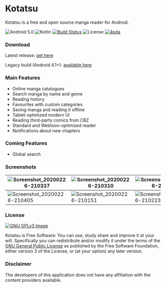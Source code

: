 # Kotatsu 

Kotatsu is a free and open source manga reader for Android.

![Android 5.0](https://img.shields.io/badge/android-5.0+-brightgreen) ![Kotlin](https://img.shields.io/github/languages/top/nv95/Kotatsu) [![Build Status](https://travis-ci.org/nv95/Kotatsu.svg?branch=master)](https://travis-ci.org/nv95/Kotatsu) ![License](https://img.shields.io/github/license/nv95/Kotatsu) [![4pda](https://img.shields.io/badge/discuss-4pda-2982CC)](http://4pda.ru/forum/index.php?showtopic=697669)

### Download

Latest release: [get here](https://github.com/nv95/Kotatsu/releases/latest)

Legacy build (Android 4.1+): [available here](https://github.com/nv95/Kotatsu/releases/tag/v0.3-legacy)

### Main Features

* Online manga catalogues
* Search manga by name and genre
* Reading history
* Favourites with custom categories
* Saving manga and reading it offline
* Tablet-optimized modern UI
* Reading third-party comics from CBZ
* Standard and Webtoon-optimized reader
* Notifications about new chapters

### Coming Features

* Global search

### Screenshots

| ![Screenshot_20200226-210337](https://user-images.githubusercontent.com/8948226/80315102-3478db00-87fe-11ea-9ce8-4bbd1c254b2b.png) | ![Screenshot_20200226-210310](https://user-images.githubusercontent.com/8948226/80315110-3f337000-87fe-11ea-95df-944c196b6667.png) | ![Screenshot_20200226-210232](https://user-images.githubusercontent.com/8948226/80315121-49ee0500-87fe-11ea-8d9b-537a041bbf2f.png) |
|---|---|---|
| ![Screenshot_20200226-210405](https://user-images.githubusercontent.com/8948226/80315130-55d9c700-87fe-11ea-8350-2c8452906eb7.png)  | ![Screenshot_20200226-210151](https://user-images.githubusercontent.com/8948226/80315135-612cf280-87fe-11ea-984c-aa18567d5bbc.png) | ![Screenshot_20200226-210223](https://user-images.githubusercontent.com/8948226/80315146-6be78780-87fe-11ea-8439-ca1ca578172b.png) |

### License
[![GNU GPLv3 Image](https://www.gnu.org/graphics/gplv3-127x51.png)](http://www.gnu.org/licenses/gpl-3.0.en.html)  

Kotatsu is Free Software: You can use, study share and improve it at your
will. Specifically you can redistribute and/or modify it under the terms of the
[GNU General Public License](https://www.gnu.org/licenses/gpl.html) as
published by the Free Software Foundation, either version 3 of the License, or
(at your option) any later version.  

### Disclaimer

The developers of this application does not have any affiliation with the content providers available.